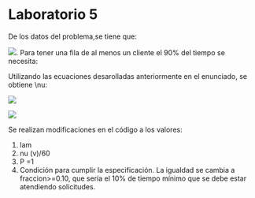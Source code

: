 
# Laboratorio 5


De los datos del problema,se tiene que:

<img src="https://render.githubusercontent.com/render/math?math=\lambda = 2">. Para tener una fila de al menos un cliente el 90% del tiempo se necesita:

Utilizando las ecuaciones desarolladas anteriormente en el enunciado, se obtiene \nu:

<img src="https://render.githubusercontent.com/render/math?math=P( \text{1 o más clientes en el sistema} ) = \sum_{i=1}^{\infty} (1 - \rho) \rho^i  = 1 - \sum_{i=0}^{1} (1 - \rho) \rho^i = \rho^2">

<img src="https://render.githubusercontent.com/render/math?math=P( \text{1 o más clientes en el sistema} ) =\rho^2 & = \left( \frac{\lambda}{\nu} \right)^2 \geq 0.9 
\nu^2 & \geq \frac{\lambda^2}{0.9} = \frac{4}{0.9} = 4.44 \quad \Rightarrow \quad \nu \geq 2.11">

Se realizan modificaciones en el código a los valores:
  1. lam
  2. nu (v)/60
  3. P =1
  4. Condición para cumplir la especificación. La igualdad se cambia a fraccion>=0.10, que sería el 10% de tiempo mínimo que se debe estar atendiendo solicitudes. 
